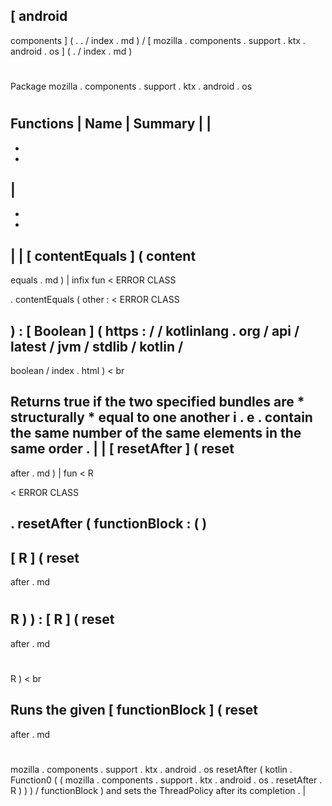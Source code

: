 [
android
-
components
]
(
.
.
/
index
.
md
)
/
[
mozilla
.
components
.
support
.
ktx
.
android
.
os
]
(
.
/
index
.
md
)
#
#
Package
mozilla
.
components
.
support
.
ktx
.
android
.
os
#
#
#
Functions
|
Name
|
Summary
|
|
-
-
-
|
-
-
-
|
|
[
contentEquals
]
(
content
-
equals
.
md
)
|
infix
fun
<
ERROR
CLASS
>
.
contentEquals
(
other
:
<
ERROR
CLASS
>
)
:
[
Boolean
]
(
https
:
/
/
kotlinlang
.
org
/
api
/
latest
/
jvm
/
stdlib
/
kotlin
/
-
boolean
/
index
.
html
)
<
br
>
Returns
true
if
the
two
specified
bundles
are
*
structurally
*
equal
to
one
another
i
.
e
.
contain
the
same
number
of
the
same
elements
in
the
same
order
.
|
|
[
resetAfter
]
(
reset
-
after
.
md
)
|
fun
<
R
>
<
ERROR
CLASS
>
.
resetAfter
(
functionBlock
:
(
)
-
>
[
R
]
(
reset
-
after
.
md
#
R
)
)
:
[
R
]
(
reset
-
after
.
md
#
R
)
<
br
>
Runs
the
given
[
functionBlock
]
(
reset
-
after
.
md
#
mozilla
.
components
.
support
.
ktx
.
android
.
os
resetAfter
(
kotlin
.
Function0
(
(
mozilla
.
components
.
support
.
ktx
.
android
.
os
.
resetAfter
.
R
)
)
)
/
functionBlock
)
and
sets
the
ThreadPolicy
after
its
completion
.
|
